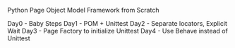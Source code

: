 Python Page Object Model Framework from Scratch

Day0 - Baby Steps
Day1 - POM + Unittest
Day2 - Separate locators, Explicit Wait
Day3 - Page Factory to initialize Unittest
Day4 - Use Behave instead of Unittest